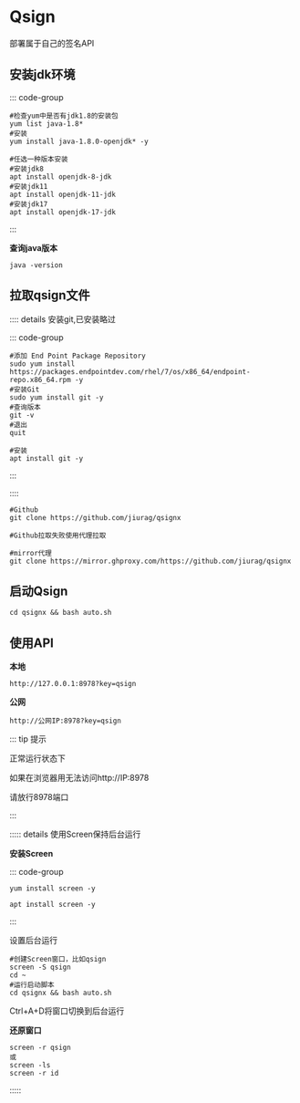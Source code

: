 # Qsign 

部署属于自己的签名API

## 安装jdk环境

::: code-group

``` [centos]
#检查yum中是否有jdk1.8的安装包
yum list java-1.8*
#安装
yum install java-1.8.0-openjdk* -y
```

``` [Ubuntu]
#任选一种版本安装
#安装jdk8
apt install openjdk-8-jdk
#安装jdk11
apt install openjdk-11-jdk
#安装jdk17
apt install openjdk-17-jdk
```

:::

**查询java版本**

```
java -version
```

## 拉取qsign文件

:::: details 安装git,已安装略过

::: code-group

``` [centos]
#添加 End Point Package Repository
sudo yum install https://packages.endpointdev.com/rhel/7/os/x86_64/endpoint-repo.x86_64.rpm -y
#安装Git
sudo yum install git -y
#查询版本
git -v
#退出
quit
```

``` [Ubuntu]
#安装
apt install git -y
```

:::

::::

```
#Github
git clone https://github.com/jiurag/qsignx

#Github拉取失败使用代理拉取

#mirror代理
git clone https://mirror.ghproxy.com/https://github.com/jiurag/qsignx
```

## 启动Qsign

```
cd qsignx && bash auto.sh
```

## 使用API

**本地**

```
http://127.0.0.1:8978?key=qsign
```

**公网**

````
http://公网IP:8978?key=qsign
````
::: tip 提示

正常运行状态下

如果在浏览器用无法访问http://IP:8978

请放行8978端口

:::

::::: details 使用Screen保持后台运行

**安装Screen**

::: code-group

``` [centos]
yum install screen -y
```

``` [Ubuntu]
apt install screen -y
```

:::

设置后台运行

````
#创建Screen窗口，比如qsign
screen -S qsign
cd ~
#运行启动脚本
cd qsignx && bash auto.sh

````
Ctrl+A+D将窗口切换到后台运行

**还原窗口**

````
screen -r qsign
或
screen -ls
screen -r id
````
:::::